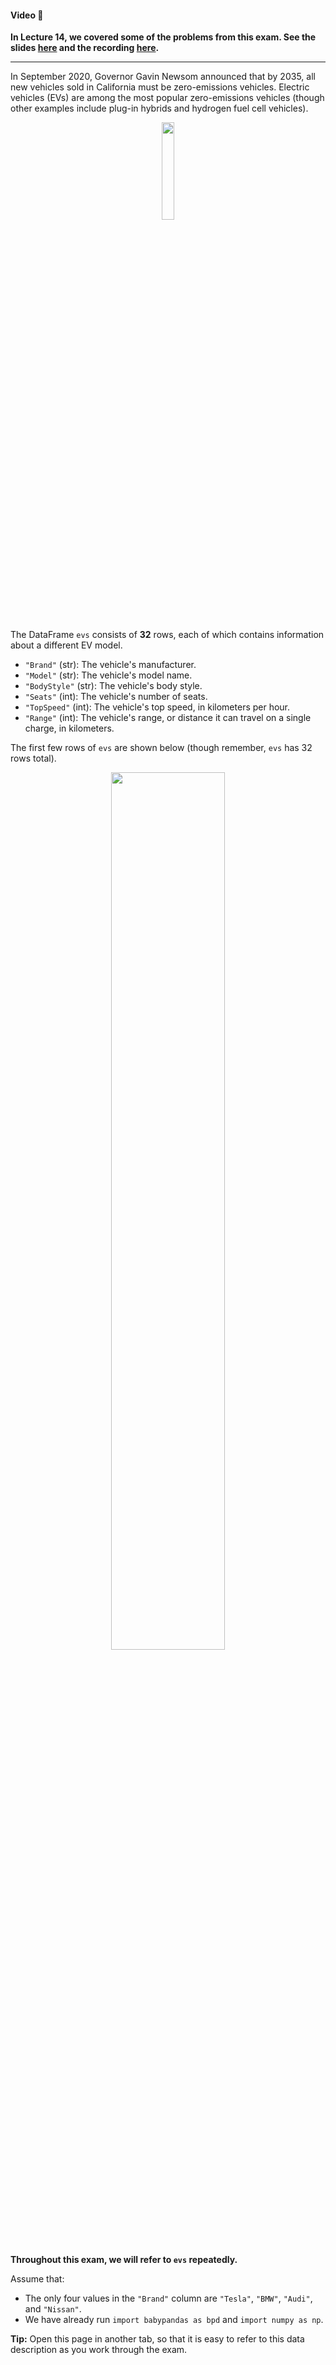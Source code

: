 #### Video 🎥

<b>In Lecture 14, we covered some of the problems from this exam. See the slides <a href="https://dsc10.com/resources/lectures/lec14/lec14-filled.pdf">here</a> and the recording <a href="https://podcast.ucsd.edu/watch/sp23/dsc10_a00/14">here</a>.</b>

---

In September 2020, Governor Gavin Newsom announced that by 2035, all new vehicles sold in California must be zero-emissions vehicles. Electric vehicles (EVs) are among the most popular zero-emissions vehicles (though other examples include plug-in hybrids and hydrogen
fuel cell vehicles).

<center><img src='../assets/images/fa22-midterm/data22.png' width=20%></center>
<br>

The DataFrame `evs` consists of **32** rows, each of which contains information about a different EV model.

* `"Brand"` (str): The vehicle's manufacturer.
* `"Model"` (str): The vehicle's model name.
* `"BodyStyle"` (str): The vehicle's body style.
* `"Seats"` (int): The vehicle's number of seats.
* `"TopSpeed"` (int): The vehicle's top speed, in kilometers per hour.
* `"Range"` (int): The vehicle's range, or distance it can travel on a single charge, in kilometers.

The first few rows of `evs` are shown below (though remember, `evs` has 32 rows total).

<center><img src='../assets/images/fa22-midterm/form22.png' width=60%></center>
<br>

**Throughout this exam, we will refer to `evs` repeatedly.**

Assume that:

- The only four values in the `"Brand"` column are `"Tesla"`, `"BMW"`, `"Audi"`, and `"Nissan"`.
- We have already run `import babypandas as bpd` and `import numpy as np`.

**Tip:** Open this page in another tab, so that it is easy to refer to this data description as you work through the exam.


